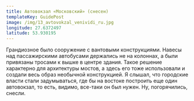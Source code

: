 ```yaml
---
title: Автовокзал «Московский» (снесен)
templateKey: GuidePost
image: /img/13_avtovokzal_venividi_ru.jpg
longitude: 27.6372497
latitude: 53.930195
---
```

Грандиозное было сооружение с вантовыми конструкциями. Навесы над пассажирскими автобусами держались не на колоннах, а были привязаны тросами к вышке в центре здания. Такое решение характерно для архитектуры мостов, а здесь его тоже использовали и создали весь образ необычной конструкцией. Я слышал, что городские власти стали задумываться, где бы на востоке построить еще один автовокзал, то есть, видимо, все-таки он был нужен. Ну, погорячились, снесли.
